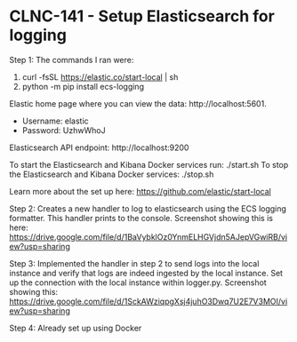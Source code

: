# CLNC-141 - Setup Elasticsearch for logging
Step 1:
The commands I ran were:
1. curl -fsSL https://elastic.co/start-local | sh
2. python -m pip install ecs-logging

Elastic home page where you can view the data: http://localhost:5601.
- Username: elastic
- Password: UzhwWhoJ

Elasticsearch API endpoint: http://localhost:9200

To start the Elasticsearch and Kibana Docker services run: ./start.sh
To stop the Elasticsearch and Kibana Docker services: ./stop.sh

Learn more about the set up here: https://github.com/elastic/start-local 

Step 2:
Creates a new handler to log to elasticsearch using the ECS logging formatter. This handler prints to the console. Screenshot showing this is here: https://drive.google.com/file/d/1BaVybklOz0YnmELHGVjdn5AJepVGwiRB/view?usp=sharing

Step 3:
Implemented the handler in step 2 to send logs into the local instance and verify that logs are indeed ingested by the local instance. Set up the connection with the local instance within logger.py. Screenshot showing this: https://drive.google.com/file/d/1SckAWziqpgXsj4juhO3Dwq7U2E7V3MOI/view?usp=sharing 

Step 4: Already set up using Docker
